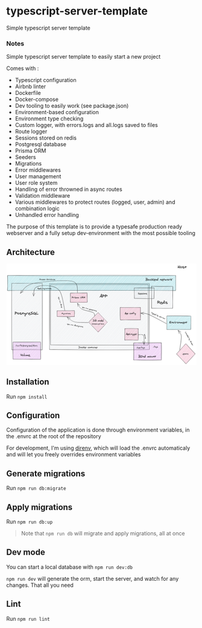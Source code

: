 # typescript-server-template
Simple typescript server template

### Notes

Simple typescript server template to easily start a new project

Comes with : 
 * Typescript configuration
 * Airbnb linter
 * Dockerfile
 * Docker-compose
 * Dev tooling to easily work (see package.json)
 * Environment-based configuration
 * Environment type checking
 * Custom logger, with errors.logs and all.logs saved to files
 * Route logger
 * Sessions stored on redis
 * Postgresql database
 * Prisma ORM
 * Seeders
 * Migrations
 * Error middlewares
 * User management
 * User role system
 * Handling of error throwned in async routes
 * Validation middleware
 * Various middlewares to protect routes (logged, user, admin) and combination logic
 * Unhandled error handling

The purpose of this template is to provide a typesafe production ready webserver and a fully setup dev-environment with the most possible tooling

## Architecture

![Architecture](/.github/assets/topology.png)

## Installation

Run `npm install`

## Configuration

Configuration of the application is done through environment variables, in the .envrc at the root of the repository

For development, I'm using [direnv](https://direnv.net/), which will load the .envrc automaticaly and will let you freely overrides environment variables

## Generate migrations

Run `npm run db:migrate`

## Apply migrations

Run `npm run db:up`

> Note that `npm run db` will migrate and apply migrations, all at once

## Dev mode

You can start a local database with `npm run dev:db`

`npm run dev` will generate the orm, start the server, and watch for any changes. That all you need

## Lint

Run `npm run lint`
